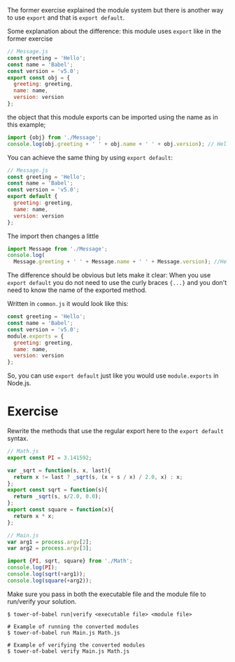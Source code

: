 The former exercise explained the module system but there is another way to use `export` and that is `export default`.

Some explanation about the difference: this module uses `export` like in the former exercise

```javascript
// Message.js
const greeting = 'Hello';
const name = 'Babel';
const version = 'v5.0';
export const obj = {
  greeting: greeting,
  name: name,
  version: version
};
```

the object that this module exports can be imported using the name as in this example;

```javascript
import {obj} from './Message';
console.log(obj.greeting + ' ' + obj.name + ' ' + obj.version); // Hello Babel v5.0
```

You can achieve the same thing by using `export default`:

```javascript
// Message.js
const greeting = 'Hello';
const name = 'Babel';
const version = 'v5.0';
export default {
  greeting: greeting,
  name: name,
  version: version
};
```

The import then changes a little

```javascript
import Message from './Message';
console.log(
  Message.greeting + ' ' + Message.name + ' ' + Message.version); //Hello Babel v5.0
```

The difference should be obvious but lets make it clear: When you use `export default` you do not need to use the curly braces `{...}` and you don't need to know the name of the exported method.

Written in `common.js` it would look like this:

```javascript
const greeting = 'Hello';
const name = 'Babel';
const version = 'v5.0';
module.exports = {
  greeting: greeting,
  name: name,
  version: version
};
```

So, you can use `export default` just like you would use `module.exports` in Node.js.

# Exercise

Rewrite the methods that use the regular export here to the `export default` syntax.

```javascript
// Math.js
export const PI = 3.141592;

var _sqrt = function(s, x, last){
  return x != last ? _sqrt(s, (x + s / x) / 2.0, x) : x;
};
export const sqrt = function(s){
  return _sqrt(s, s/2.0, 0.0);
};
export const square = function(x){
  return x * x;
};
```

```javascript
// Main.js
var arg1 = process.argv[2];
var arg2 = process.argv[3];

import {PI, sqrt, square} from './Math';
console.log(PI);
console.log(sqrt(+arg1));
console.log(square(+arg2));
```

Make sure you pass in both the executable file and the module file to run/verify your solution.

```
$ tower-of-babel run|verify <executable file> <module file>

# Example of running the converted modules
$ tower-of-babel run Main.js Math.js

# Example of verifying the converted modules
$ tower-of-babel verify Main.js Math.js
```
